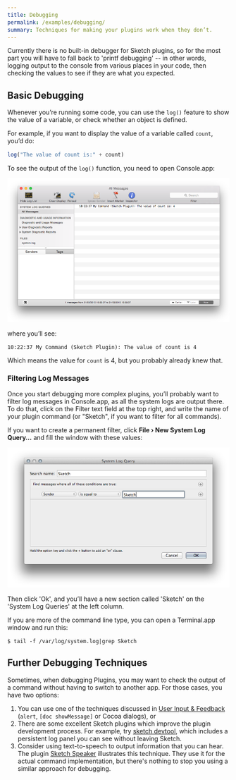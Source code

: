 ```yaml
---
title: Debugging
permalink: /examples/debugging/
summary: Techniques for making your plugins work when they don’t.
---
```


Currently there is no built-in debugger for Sketch plugins, so for the most part you will have to fall back to 'printf debugging' -- in other words, logging output to the console from various places in your code, then checking the values to see if they are what you expected.

## Basic Debugging

Whenever you’re running some code, you can use the `log()` feature to show the value of a variable, or check whether an object is defined.

For example, if you want to display the value of a variable called `count`, you’d do:

```JavaScript
log("The value of count is:" + count)
```

To see the output of the `log()` function, you need to open Console.app:

![](/images/developer/console.png)

where you’ll see:

```
10:22:37 My Command (Sketch Plugin): The value of count is 4
```

Which means the value for `count` is 4, but you probably already knew that.

### Filtering Log Messages

Once you start debugging more complex plugins, you’ll probably want to filter log messages in Console.app, as all the system logs are output there. To do that, click on the Filter text field at the top right, and write the name of your plugin command (or "Sketch", if you want to filter for all commands).

If you want to create a permanent filter, click **File › New System Log Query…** and fill the window with these values:

![](/images/developer/console-query.png)

Then click 'Ok', and you’ll have a new section called 'Sketch' on the 'System Log Queries' at the left column.

If you are more of the command line type, you can open a Terminal.app window and run this:

```
$ tail -f /var/log/system.log|grep Sketch
```

## Further Debugging Techniques

Sometimes, when debugging Plugins, you may want to check the output of a command without having to switch to another app. For those cases, you have two options:

1. You can use one of the techniques discussed in [User Input & Feedback](/examples/user-interaction/) (`alert`, `[doc showMessage]` or Cocoa dialogs), or
2. There are some excellent Sketch plugins which improve the plugin development process. For example, try [sketch devtool](https://github.com/turbobabr/sketch-devtools), which includes a persistent log panel you can see without leaving Sketch.
3. Consider using text-to-speech to output information that you can hear. The plugin [Sketch Speaker](https://github.com/marcosvidal/sketch-speaker ) illustrates this technique. They use it for the actual command implementation, but there's nothing to stop you using a similar approach for debugging.
